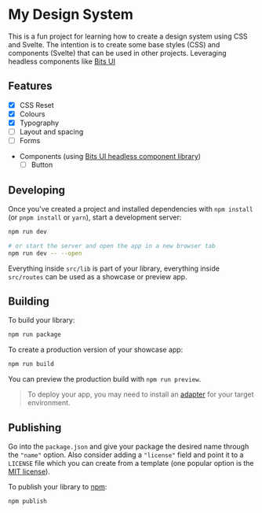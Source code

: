 # My Design System

This is a fun project for learning how to create a design system using CSS and Svelte. The intention is to create some base styles (CSS) and components (Svelte) that can be used in other projects. Leveraging headless components like [Bits UI](https://www.bits-ui.com/docs/introduction)

## Features

- [x] CSS Reset
- [x] Colours
- [x] Typography
- [ ] Layout and spacing
- [ ] Forms
- Components (using [Bits UI headless component library](https://www.bits-ui.com/docs/introduction))
  - [ ] Button

## Developing

Once you've created a project and installed dependencies with `npm install` (or `pnpm install` or `yarn`), start a development server:

```bash
npm run dev

# or start the server and open the app in a new browser tab
npm run dev -- --open
```

Everything inside `src/lib` is part of your library, everything inside `src/routes` can be used as a showcase or preview app.

## Building

To build your library:

```bash
npm run package
```

To create a production version of your showcase app:

```bash
npm run build
```

You can preview the production build with `npm run preview`.

> To deploy your app, you may need to install an [adapter](https://kit.svelte.dev/docs/adapters) for your target environment.

## Publishing

Go into the `package.json` and give your package the desired name through the `"name"` option. Also consider adding a `"license"` field and point it to a `LICENSE` file which you can create from a template (one popular option is the [MIT license](https://opensource.org/license/mit/)).

To publish your library to [npm](https://www.npmjs.com):

```bash
npm publish
```
